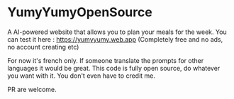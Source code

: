 # YumyYumyOpenSource

A AI-powered website that allows you to plan your meals for the week. You can test it here : https://yumyyumy.web.app (Completely free and no ads, no account creating etc)

For now it's french only. If someone translate the prompts for other languages it would be great. 
This code is fully open source, do whatever you want with it. You don't even have to credit me.

PR are welcome.
